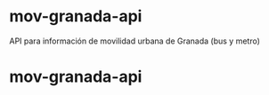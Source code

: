 # mov-granada-api

API para información de movilidad urbana de Granada (bus y metro)
# mov-granada-api
